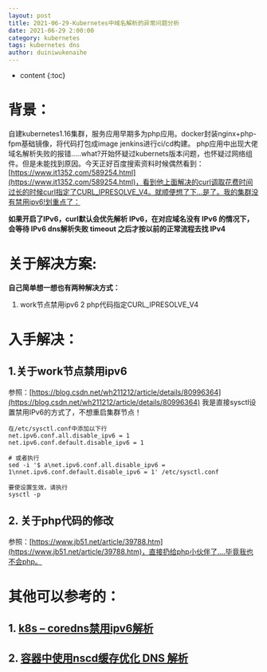 ```yaml
---
layout: post
title: 2021-06-29-Kubernetes中域名解析的异常问题分析
date: 2021-06-29 2:00:00
category: kubernetes
tags: kubernetes dns
author: duiniwukenaihe
---
```

* content
{:toc}
# 背景：
自建kubernetes1.16集群，服务应用早期多为php应用。docker封装nginx+php-fpm基础镜像，将代码打包成image jenkins进行ci/cd构建。
php应用中出现大佬域名解析失败的报错.....what?开始怀疑过kubernets版本问题，也怀疑过网络组件。但是未能找到原因。今天正好百度搜索资料时候偶然看到：[https://www.it1352.com/589254.html](https://www.it1352.com/589254.html)，看到他上面解决的curl调取花费时间过长的时候curl指定了CURL_IPRESOLVE_V4。就顺便想了下...是了。我的集群没有禁用ipv6!划重点了：
​

**如果开启了IPv6，curl默认会优先解析 IPv6，在对应域名没有 IPv6 的情况下，会等待 IPv6 dns解析失败 timeout 之后才按以前的正常流程去找 IPv4**
# 关于解决方案:
**自己简单想一想也有两种解决方式：**

1. work节点禁用ipv6
2 php代码指定CURL_IPRESOLVE_V4
# 入手解决：

## 1.关于work节点禁用ipv6

参照：[https://blog.csdn.net/wh211212/article/details/80996364](https://blog.csdn.net/wh211212/article/details/80996364)
我是直接sysctl设置禁用IPv6的方式了，不想重启集群节点！

```
在/etc/sysctl.conf中添加以下行
net.ipv6.conf.all.disable_ipv6 = 1
net.ipv6.conf.default.disable_ipv6 = 1

# 或者执行
sed -i '$ a\net.ipv6.conf.all.disable_ipv6 = 1\nnet.ipv6.conf.default.disable_ipv6 = 1' /etc/sysctl.conf

要使设置生效，请执行
sysctl -p
```
## 2. 关于php代码的修改
参照：[https://www.jb51.net/article/39788.htm](https://www.jb51.net/article/39788.htm)，直接扔给php小伙伴了....毕竟我也不会php。
​

# 其他可以参考的：
## 1. [k8s – coredns禁用ipv6解析](https://yuerblog.cc/2019/09/13/k8s-coredns%E7%A6%81%E7%94%A8ipv6%E8%A7%A3%E6%9E%90/)
## 2. [容器中使用nscd缓存优化 DNS 解析](https://my.oschina.net/u/2322202/blog/3115148)